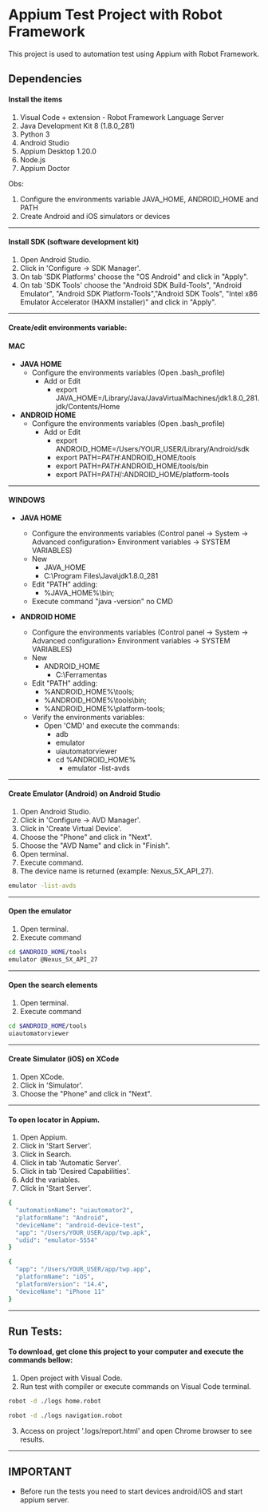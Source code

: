# Appium Test Project with Robot Framework

This project is used to automation test using Appium with Robot Framework.


## Dependencies

#### Install the items

1. Visual Code + extension - Robot Framework Language Server
3. Java Development Kit 8 (1.8.0_281)
4. Python 3
5. Android Studio
6. Appium Desktop 1.20.0
9. Node.js
9. Appium Doctor

Obs: 
1. Configure the environments variable JAVA_HOME, ANDROID_HOME and PATH
2. Create Android and iOS simulators or devices


---
#### Install SDK (software development kit)

1. Open Android Studio.
2. Click in 'Configure -> SDK Manager'.
3. On tab 'SDK Platforms' choose the "OS Android" and click in "Apply".
4. On tab 'SDK Tools' choose the "Android SDK Build-Tools", "Android Emulator", "Android SDK Platform-Tools","Android SDK Tools", "Intel x86 Emulator Accelerator (HAXM installer)" and click in "Apply".

---

#### Create/edit environments variable:

#### MAC

- **JAVA HOME**
    - Configure the environments variables (Open .bash_profile)
        - Add or Edit
            - export JAVA_HOME=/Library/Java/JavaVirtualMachines/jdk1.8.0_281.jdk/Contents/Home
- **ANDROID HOME**
    - Configure the environments variables (Open .bash_profile)
        - Add or Edit
            - export ANDROID_HOME=/Users/YOUR_USER/Library/Android/sdk
            - export PATH=$PATH:$ANDROID_HOME/tools
            - export PATH=$PATH:$ANDROID_HOME/tools/bin
            - export PATH=$PATH/:$ANDROID_HOME/platform-tools

---
#### WINDOWS

- **JAVA HOME**
    - Configure the environments variables (Control panel -> System -> Advanced configuration> Environment variables -> SYSTEM VARIABLES)
    - New
        - JAVA_HOME
        - C:\Program Files\Java\jdk1.8.0_281
    - Edit "PATH" adding:
        - %JAVA_HOME%\bin;
    - Execute command "java -version" no CMD


- **ANDROID HOME**
    - Configure the environments variables (Control panel -> System -> Advanced configuration> Environment variables -> SYSTEM VARIABLES)
    - New
        - ANDROID_HOME
            - C:\Ferramentas
    - Edit "PATH" adding:
        - %ANDROID_HOME%\tools;
        - %ANDROID_HOME%\tools\bin;
        - %ANDROID_HOME%\platform-tools;
    - Verify the environments variables:
        - Open 'CMD' and execute the commands:
            - adb
            - emulator
            - uiautomatorviewer
            - cd %ANDROID_HOME%
                - emulator -list-avds

---
#### Create Emulator (Android) on Android Studio

1. Open Android Studio.
2. Click in 'Configure -> AVD Manager'.
3. Click in 'Create Virtual Device'.
4. Choose the "Phone" and click in "Next".
5. Choose the "AVD Name" and click in "Finish".
6. Open terminal.
7. Execute command.
8. The device name is returned (example: Nexus_5X_API_27).
```bash
emulator -list-avds
```

---

#### Open the emulator
1. Open terminal.
2. Execute command
```bash
cd $ANDROID_HOME/tools
emulator @Nexus_5X_API_27
```

---

#### Open the search elements
1. Open terminal.
2. Execute command
```bash
cd $ANDROID_HOME/tools
uiautomatorviewer
```

---

#### Create Simulator (iOS) on XCode

1. Open XCode.
2. Click in 'Simulator'.
3. Choose the "Phone" and click in "Next".

---

#### To open locator in Appium.
1. Open Appium.
2. Click in 'Start Server'.
3. Click in Search.
4. Click in tab 'Automatic Server'.
5. Click in tab 'Desired Capabilities'.
6. Add the variables.
7. Click in 'Start Server'.

```bash
{
  "automationName": "uiautomator2",
  "platformName": "Android",
  "deviceName": "android-device-test",
  "app": "/Users/YOUR_USER/app/twp.apk",
  "udid": "emulator-5554"
}

```

```bash
{
  "app": "/Users/YOUR_USER/app/twp.app",
  "platformName": "iOS",
  "platformVersion": "14.4",
  "deviceName": "iPhone 11"
}
```



---

## Run Tests:

#### To download, get clone this project to your computer and execute the commands bellow:

1. Open project with Visual Code.
2. Run test with compiler or execute commands on Visual Code terminal.

```bash
robot -d ./logs home.robot
```

```bash
robot -d ./logs navigation.robot
```





3. Access on project '.logs/report.html' and open Chrome browser to see results.


---

## IMPORTANT

* Before run the tests you need to start devices android/iOS and start appium server.
